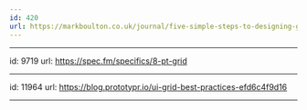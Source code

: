 ```yaml
---
id: 420
url: https://markboulton.co.uk/journal/five-simple-steps-to-designing-grid-systems-part-1/
---
```


   
---
id: 9719
url: https://spec.fm/specifics/8-pt-grid


   
---
id: 11964
url: https://blog.prototypr.io/ui-grid-best-practices-efd6c4f9d16

---
